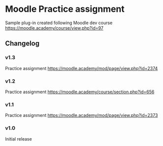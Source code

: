 Moodle Practice assignment
==================================
Sample plug-in created following Moodle dev course https://moodle.academy/course/view.php?id=97

Changelog
---------------

### v1.3
Practice assignment https://moodle.academy/mod/page/view.php?id=2374

### v1.2
Practice assignment https://moodle.academy/course/section.php?id=656

### v1.1
Practice assignment https://moodle.academy/mod/page/view.php?id=2373

### v1.0
Initial release
